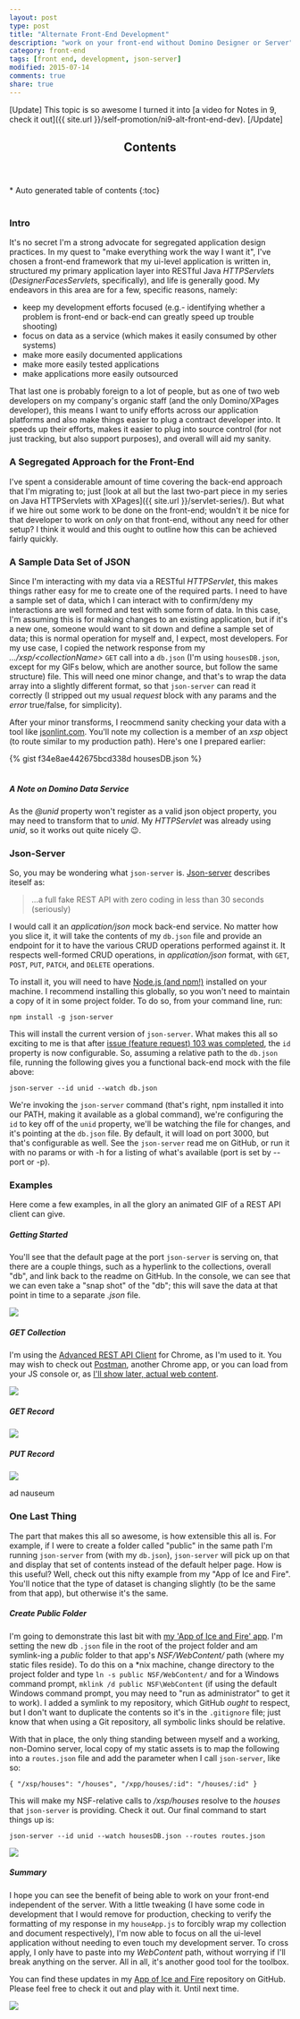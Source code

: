 ```yaml
---
layout: post
type: post
title: "Alternate Front-End Development"
description: "work on your front-end without Domino Designer or Server"
category: front-end
tags: [front end, development, json-server]
modified: 2015-07-14
comments: true
share: true
---
```


[Update]
This topic is so awesome I turned it into [a video for Notes in 9, check it out]({{ site.url }}/self-promotion/ni9-alt-front-end-dev).
[/Update]

<!-- auto-magic TOC! -->
<section>
  <header data-toggle="tooltip" title="it's dangerous to go alone, take this!">
    <h2>Contents</h2>
  </header>
<div id="drawer" markdown="1">
*  Auto generated table of contents
{:toc}
</div>
</section>
<br />

### Intro
It's no secret I'm a strong advocate for segregated application design practices. In my quest to "make everything work the way I want it", I've chosen a front-end framework that my ui-level application is written in, structured my primary application layer into RESTful Java *HTTPServlet*s (*DesignerFacesServlet*s, specifically), and life is generally good. My endeavors in this area are for a few, specific reasons, namely:

* keep my development efforts focused (e.g.- identifying whether a problem is front-end or back-end can greatly speed up trouble shooting)
* focus on data as a service (which makes it easily consumed by other systems)
* make more easily documented applications
* make more easily tested applications
* make applications more easily outsourced

That last one is probably foreign to a lot of people, but as <span data-toggle="tooltip" title="up from one!">one of two web developers on my company's organic staff</span> (and the only Domino/XPages developer), this means I want to unify efforts across our application platforms and also make things easier to plug a contract developer into. It speeds up their efforts, makes it easier to plug into source control (for not just tracking, but also support purposes), and <span data-toggle="tooltip" title="I hope!">overall will aid my sanity</span>.

### A Segregated Approach for the Front-End
I've spent a considerable amount of time covering the back-end approach that I'm migrating to; just [look at all but the last two-part piece in my series on Java HTTPServlets with XPages]({{ site.url }}/servlet-series/). But what if we hire out some work to be done on the front-end; wouldn't it be nice for that developer to work on _only_ on that front-end, without any need for other setup? I think it would and this ought to outline how this can be achieved fairly quickly.

### A Sample Data Set of JSON
Since I'm interacting with my data via a RESTful _HTTPServlet_, this makes things rather easy for me to create one of the required parts. I need to have a sample set of data, which I can interact with to confirm/deny my interactions are well formed and test with some form of data. In this case, I'm assuming this is for making changes to an existing application, but if it's a new one, someone would want to sit down and define a sample set of data; this is normal operation for myself and, I expect, most developers. For my use case, I copied the network response from my _.../xsp/&lt;collectionName&gt;_ `GET` call into a `db.json` (I'm using `housesDB.json`, except for my GIFs below, which are another source, but follow the same structure) file. This will need one minor change, and that's to wrap the data array into a slightly different format, so that `json-server` can read it correctly (I stripped out my usual _request_ block with any params and the _error_ true/false, for simplicity).

After your minor transforms, I reocmmend sanity checking your data with a tool like [jsonlint.com](//jsonlint.com/). You'll note my collection is a member of an _xsp_ object (to route similar to my production path). Here's one I prepared earlier:

<div class="smallGistScroller">
{% gist f34e8ae442675bcd338d housesDB.json %}
</div><br />

##### A Note on Domino Data Service
As the _@unid_ property won't register as a valid json object property, you may need to transform that to _unid_. My _HTTPServlet_ was already using _unid_, so it works out quite nicely :wink:.

### Json-Server
So, you may be wondering what `json-server` is. [Json-server](https://github.com/typicode/json-server) describes iteself as:

> ...a full fake REST API with zero coding in less than 30 seconds (seriously)

I would call it an _application/json_ mock back-end service. No matter how you slice it, it will take the contents of my `db.json` file and provide an endpoint for it to have the various CRUD operations performed against it. It respects well-formed CRUD operations, in _application/json_ format, with `GET`, `POST`, `PUT`, `PATCH`, and `DELETE` operations.

To install it, you will need to have [Node.js (and npm!)](https://nodejs.org/) installed on your machine. I recommend installing this globally, so you won't need to maintain a copy of it in some project folder. To do so, from your command line, run:

`npm install -g json-server`

This will install the current version of `json-server`. What makes this all so exciting to me is that after [issue (feature request) 103 was completed](https://github.com/typicode/json-server/issues/103), the `id` property is now configurable. So, assuming a relative path to the `db.json` file, running the following gives you a functional back-end mock with the file above:

`json-server --id unid --watch db.json`

We're invoking the `json-server` command (that's right, npm installed it into our PATH, making it available as a global command), we're configuring the `id` to key off of the `unid` property, we'll be watching the file for changes, and it's pointing at the `db.json` file. By default, it will load on port 3000, but that's configurable as well. See the `json-server` read me on GitHub, or run it with no params or with -h for a listing of what's available (port is set by --port or -p).

### Examples
Here come a few examples, in all the glory an animated GIF of a REST API client can give.

##### Getting Started
You'll see that the default page at the port `json-server` is serving on, that there are a couple things, such as a hyperlink to the collections, overall "db", and link back to the readme on GitHub. In the console, we can see that we can even take a "snap shot" of the "db"; this will save the data at that point in time to a separate _.json_ file.

<a href="{{ site.url }}/assets/images/post_images/json-server/basicLoad.png" data-toggle="tooltip" title="the basic page with helper info"><img src="{{ site.url }}/assets/images/post_images/json-server/basicLoad.png" class="img-responsive center-block" /></a>

##### GET Collection
I'm using the [Advanced REST API Client](https://chrome.google.com/webstore/detail/advanced-rest-client/hgmloofddffdnphfgcellkdfbfbjeloo?hl=en-US) for Chrome, as I'm used to it. You may wish to check out [Postman](https://chrome.google.com/webstore/detail/postman/fhbjgbiflinjbdggehcddcbncdddomop?hl=en), another Chrome app, or you can load from your JS console or, as [I'll show later, actual web content](#one-last-thing).

<a href="{{ site.url }}/assets/images/post_images/json-server/basicCollectionGet.gif" data-toggle="tooltip" title="GET collection"><img src="{{ site.url }}/assets/images/post_images/json-server/basicCollectionGet.gif" class="img-responsive center-block" /></a>

##### GET Record
<a href="{{ site.url }}/assets/images/post_images/json-server/basicCollectionGetRecord.gif" data-toggle="tooltip" title="GET 'document'"><img src="{{ site.url }}/assets/images/post_images/json-server/basicCollectionGetRecord.gif" class="img-responsive center-block" /></a>

##### PUT Record
<a href="{{ site.url }}/assets/images/post_images/json-server/basicCollectionPutRecord.gif" data-toggle="tooltip" title="PUT 'document' with partial data update"><img src="{{ site.url }}/assets/images/post_images/json-server/basicCollectionPutRecord.gif" class="img-responsive center-block" /></a>

ad nauseum

### One Last Thing
The part that makes this all so awesome, is how extensible this all is. For example, if I were to create a folder called "public" in the same path I'm running `json-server` from (with my `db.json`), `json-server` will pick up on that and display that set of contents instead of the default helper page. How is this useful? Well, check out this nifty example from my "App of Ice and Fire". You'll notice that the type of dataset is changing slightly (to be the same from that app), but otherwise it's the same.

##### Create Public Folder
I'm going to demonstrate this last bit with [my 'App of Ice and Fire' app](https://edm00se.github.io/AnAppOfIceAndFire). I'm setting the new db `.json` file in the root of the project folder and am symlink-ing a _public_ folder to that app's _NSF/WebContent/_ path (where my static files reside). To do this on a *nix machine, change directory to the project folder and type `ln -s public NSF/WebContent/` and for a Windows command prompt, `mklink /d public NSF\WebContent` (if using the default Windows command prompt, you may need to "run as administrator" to get it to work). I added a symlink to my repository, which GitHub _ought_ to respect, but I don't want to duplicate the contents so it's in the `.gitignore` file; just know that when using a Git repository, all symbolic links should be relative.

With that in place, the only thing standing between myself and a working, non-Domino server, local copy of my static assets is to map the following into a `routes.json` file and add the parameter when I call `json-server`, like so:

`{
  "/xsp/houses": "/houses",
  "/xpp/houses/:id": "/houses/:id"
}`

This will make my NSF-relative calls to _/xsp/houses_ resolve to the _houses_ that `json-server` is providing. Check it out. Our final command to start things up is:

`json-server --id unid --watch housesDB.json --routes routes.json`

<a href="{{ site.url }}/assets/images/post_images/json-server/servingStaticWebContent.gif" data-toggle="tooltip" title="serving static web content from 'public' folder"><img src="{{ site.url }}/assets/images/post_images/json-server/servingStaticWebContent.gif" class="img-responsive center-block" /></a>

##### Summary
I hope you can see the benefit of being able to work on your front-end independent of the server. With a little tweaking (I have some code in development that I would remove for production, checking to verify the formatting of my response in my `houseApp.js` to forcibly wrap my collection and document respectively), I'm now able to focus on all the ui-level application without needing to even touch my development server. To cross apply, I only have to paste into my _WebContent_ path, without worrying if I'll break anything on the server. All in all, it's another good tool for the toolbox.

You can find these updates in my [App of Ice and Fire](https://github.com/edm00se/AnAppOfIceAndFire) repository on GitHub. Please feel free to check it out and play with it. Until next time.

<a href="{{ site.url }}/assets/images/post_images/brace_XPages_Bluemix.jpg" data-toggle="tooltip" title="brace yourselves, XPages on Bluemix is coming"><img src="{{ site.url }}/assets/images/post_images/brace_XPages_Bluemix.jpg" class="img-responsive center-block" /></a>
